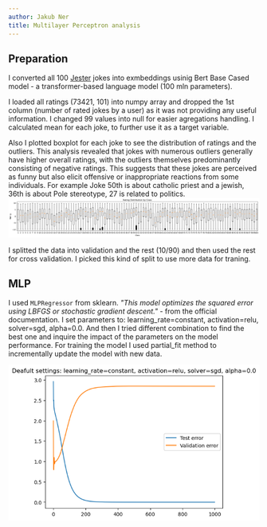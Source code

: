 ```yaml
---
author: Jakub Ner
title: Multilayer Perceptron analysis
---
```



## Preparation
I converted all 100 [Jester](https://eigentaste.berkeley.edu/dataset/) jokes into exmbeddings usinig Bert Base Cased model -  a transformer-based language model (100 mln parameters).

I loaded all ratings (73421, 101) into numpy array and dropped the 1st column (number of rated jokes by a user) as it was not providing any useful information. I changed 99 values into null for easier agregations handling. I calculated mean for each joke, to further use it as a target variable.

Also I plotted boxplot for each joke to see the distribution of ratings and the outliers. This analysis revealed that jokes with numerous outliers generally have higher overall ratings, with the outliers themselves predominantly consisting of negative ratings. This suggests that these jokes are perceived as funny but also elicit offensive or inappropriate reactions from some individuals. For example Joke 50th is about catholic priest and a jewish, 36th is about Pole stereotype, 27 is related to politics.
![alt text](image.png)

I splitted the data into validation and the rest (10/90) and then used the rest for cross validation. I picked this kind of split to use more data for traning.

## MLP
I used `MLPRegressor` from sklearn. *"This model optimizes the squared error using LBFGS or stochastic gradient descent."* - from the official documentation. I set parameters to: learning_rate=constant, activation=relu, solver=sgd, alpha=0.0. And then I tried different combination to find the best one and inquire the impact of the parameters on the model performance. For training the model I used partial_fit method to incrementally update the model with new data.

![alt text](image-2.png)



